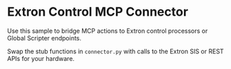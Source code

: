 # Extron Control MCP Connector

Use this sample to bridge MCP actions to Extron control processors or Global Scripter endpoints.

Swap the stub functions in `connector.py` with calls to the Extron SIS or REST APIs for your hardware.
